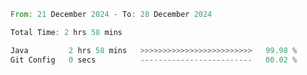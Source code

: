 <!--START_SECTION:waka-->

```rust
From: 21 December 2024 - To: 28 December 2024

Total Time: 2 hrs 58 mins

Java         2 hrs 58 mins   >>>>>>>>>>>>>>>>>>>>>>>>>   99.98 %
Git Config   0 secs          -------------------------   00.02 %
```

<!--END_SECTION:waka-->
